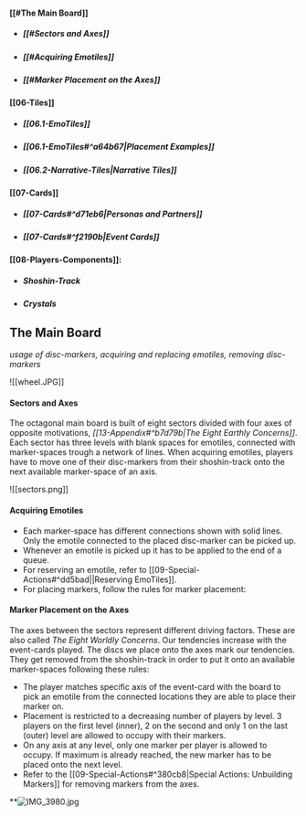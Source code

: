 #### [[#The Main Board]]
- ##### [[#Sectors and Axes]]
- ##### [[#Acquiring Emotiles]]
- ##### [[#Marker Placement on the Axes]]
#### [[06-Tiles]]
- ##### [[06.1-EmoTiles]]
- ##### [[06.1-EmoTiles#^a64b67|Placement Examples]]
- ##### [[06.2-Narrative-Tiles|Narrative Tiles]]
#### [[07-Cards]]
- ##### [[07-Cards#^d71eb6|Personas and Partners]]
- ##### [[07-Cards#^f2190b|Event Cards]]
#### [[08-Players-Components]]:
- ##### Shoshin-Track
- ##### Crystals
## The Main Board

*usage of disc-markers, acquiring and replacing emotiles, removing disc-markers*

![[wheel.JPG]]

#### Sectors and Axes

The octagonal main board is built of eight sectors divided with four axes of opposite motivations, *[[13-Appendix#^b7d79b|The Eight Earthly Concerns]]*. Each sector has three levels with blank spaces for emotiles, connected with marker-spaces trough a network of lines. When acquiring emotiles, players have to move one of their disc-markers from their shoshin-track onto the next available marker-space of an axis.

![[sectors.png]]

#### Acquiring Emotiles

- Each marker-space has different connections shown with solid lines. Only the emotile connected to the placed disc-marker can be picked up.
- Whenever an emotile is picked up it has to be applied to the end of a queue. 
- For reserving an emotile, refer to [[09-Special-Actions#^dd5bad||Reserving EmoTiles]].
- For placing markers, follow the rules for marker placement:
#### Marker Placement on the Axes

The axes between the sectors represent different driving factors. These are also called *The Eight Worldly Concerns*. 
Our tendencies increase with the event-cards played. The discs we place onto the axes mark our tendencies. They get removed from the shoshin-track in order to put it onto an available marker-spaces following these rules:
- The player matches specific axis of the event-card with the board to pick an emotile from the connected locations they are able to place their marker on. 
- Placement is restricted to a decreasing number of players by level. 3 players on the first level (inner), 2 on the second and only 1 on the last (outer) level are allowed to occupy with their markers.
- On any axis at any level, only one marker per player is allowed to occupy. If maximum is already reached, the new marker has to be placed onto the next level.
- Refer to the [[09-Special-Actions#^380cb8|Special Actions: Unbuilding Markers]] for removing markers from the axes. 

**![IMG_3980.jpg](https://lh4.googleusercontent.com/hNA2vhttknLQZXBEEKvIKuMGE4JXWeeb34zalbLBrJUy8Ery5cFY_i_2Ma4M7HSk6ttxZ3ReZIv4oTic-L44LHutrzTGNVWoBs9-kVD12qwP89oDXoAE_kihcNYgPmUunFJBrUTMJkp9dKb-miJsdg)